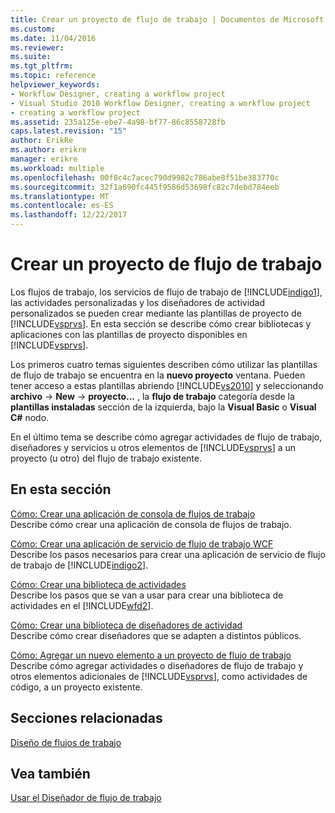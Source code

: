 ```yaml
---
title: Crear un proyecto de flujo de trabajo | Documentos de Microsoft
ms.custom: 
ms.date: 11/04/2016
ms.reviewer: 
ms.suite: 
ms.tgt_pltfrm: 
ms.topic: reference
helpviewer_keywords:
- Workflow Designer, creating a workflow project
- Visual Studio 2010 Workflow Designer, creating a workflow project
- creating a workflow project
ms.assetid: 235a125e-ebe7-4a98-bf77-86c8558728fb
caps.latest.revision: "15"
author: ErikRe
ms.author: erikre
manager: erikre
ms.workload: multiple
ms.openlocfilehash: 00f8c4c7acec790d9982c786abe8f51be383770c
ms.sourcegitcommit: 32f1a690fc445f9586d53698fc82c7debd784eeb
ms.translationtype: MT
ms.contentlocale: es-ES
ms.lasthandoff: 12/22/2017
---
```

# <a name="creating-a-workflow-project"></a>Crear un proyecto de flujo de trabajo
Los flujos de trabajo, los servicios de flujo de trabajo de [!INCLUDE[indigo1](../workflow-designer/includes/indigo1_md.md)], las actividades personalizadas y los diseñadores de actividad personalizados se pueden crear mediante las plantillas de proyecto de [!INCLUDE[vsprvs](../code-quality/includes/vsprvs_md.md)]. En esta sección se describe cómo crear bibliotecas y aplicaciones con las plantillas de proyecto disponibles en [!INCLUDE[vsprvs](../code-quality/includes/vsprvs_md.md)].  
  
 Los primeros cuatro temas siguientes describen cómo utilizar las plantillas de flujo de trabajo se encuentra en la **nuevo proyecto** ventana. Pueden tener acceso a estas plantillas abriendo [!INCLUDE[vs2010](../misc/includes/vs2010_md.md)] y seleccionando **archivo** -> **New** -> **proyecto...** , la **flujo de trabajo** categoría desde la **plantillas instaladas** sección de la izquierda, bajo la **Visual Basic** o **Visual C#** nodo.  
  
 En el último tema se describe cómo agregar actividades de flujo de trabajo, diseñadores y servicios u otros elementos de [!INCLUDE[vsprvs](../code-quality/includes/vsprvs_md.md)] a un proyecto (u otro) del flujo de trabajo existente.  
  
## <a name="in-this-section"></a>En esta sección  
 [Cómo: Crear una aplicación de consola de flujos de trabajo](../workflow-designer/how-to-create-a-workflow-console-application.md)  
 Describe cómo crear una aplicación de consola de flujos de trabajo.  
  
 [Cómo: Crear una aplicación de servicio de flujo de trabajo WCF](../workflow-designer/how-to-create-a-wcf-workflow-service-application.md)  
 Describe los pasos necesarios para crear una aplicación de servicio de flujo de trabajo de [!INCLUDE[indigo2](../workflow-designer/includes/indigo2_md.md)].  
  
 [Cómo: Crear una biblioteca de actividades](../workflow-designer/how-to-create-an-activity-library.md)  
 Describe los pasos que se van a usar para crear una biblioteca de actividades en el [!INCLUDE[wfd2](../workflow-designer/includes/wfd2_md.md)].  
  
 [Cómo: Crear una biblioteca de diseñadores de actividad](../workflow-designer/how-to-create-an-activity-designer-library.md)  
 Describe cómo crear diseñadores que se adapten a distintos públicos.  
  
 [Cómo: Agregar un nuevo elemento a un proyecto de flujo de trabajo](../workflow-designer/how-to-add-a-new-item-to-a-workflow-project.md)  
 Describe cómo agregar actividades o diseñadores de flujo de trabajo y otros elementos adicionales de [!INCLUDE[vsprvs](../code-quality/includes/vsprvs_md.md)], como actividades de código, a un proyecto existente.  
  
## <a name="related-sections"></a>Secciones relacionadas  
 [Diseño de flujos de trabajo](/dotnet/framework/windows-workflow-foundation/designing-workflows)  
  
## <a name="see-also"></a>Vea también  
 [Usar el Diseñador de flujo de trabajo](../workflow-designer/using-the-workflow-designer.md)